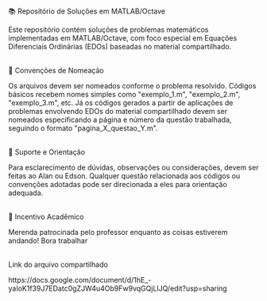 <p>📚 Repositório de Soluções em MATLAB/Octave</p>
Este repositório contém soluções de problemas matemáticos implementadas em MATLAB/Octave, com foco especial em Equações Diferenciais Ordinárias (EDOs) baseadas no material compartilhado.
<br>
<br>
<p>📁 Convenções de Nomeação</p>
Os arquivos devem ser nomeados conforme o problema resolvido. Códigos básicos recebem nomes simples como "exemplo_1.m", "exemplo_2.m", "exemplo_3.m", etc. Já os códigos gerados a partir de aplicações de problemas envolvendo EDOs do material compartilhado devem ser nomeados especificando a página e número da questão trabalhada, seguindo o formato "pagina_X_questao_Y.m".
<br>
<br>
<p>👥 Suporte e Orientação</p>
Para esclarecimento de dúvidas, observações ou considerações, devem ser feitas ao Alan ou Edson. Qualquer questão relacionada aos códigos ou convenções adotadas pode ser direcionada a eles para orientação adequada.
<br>
<br>
<p>🎯 Incentivo Acadêmico</p>
Merenda patrocinada pelo professor enquanto as coisas estiverem andando! Bora trabalhar
<br>
<br>
<p>Link do arquivo compartilhado</p>
https://docs.google.com/document/d/1hE_-yaIoK1f39J7EDatc0gZJW4u4Ob9Fw9vqGQjLlJQ/edit?usp=sharing

